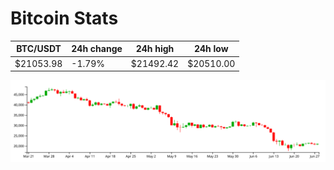 # Bitcoin Stats

BTC/USDT|24h change|24h high|24h low|
|---|---|---|---|
|$21053.98|-1.79%|$21492.42|$20510.00|

<img src="./chart.svg">
